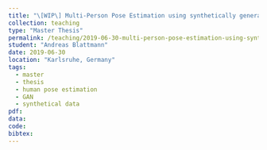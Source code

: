 ```yaml
---
title: "\[WIP\] Multi-Person Pose Estimation using synthetically generated Data"
collection: teaching
type: "Master Thesis"
permalink: /teaching/2019-06-30-multi-person-pose-estimation-using-synthetically-generated-data
student: "Andreas Blattmann"
date: 2019-06-30
location: "Karlsruhe, Germany"
tags:
  - master
  - thesis
  - human pose estimation
  - GAN
  - synthetical data
pdf:
data:
code:
bibtex:
---
```


